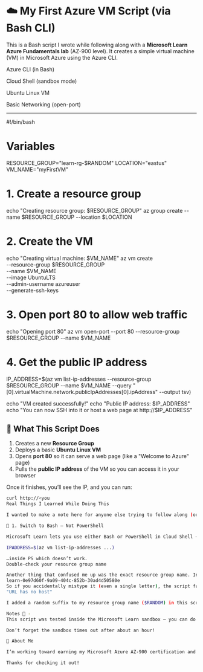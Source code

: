 # ☁️ My First Azure VM Script (via Bash CLI)

This is a Bash script I wrote while following along with a **Microsoft Learn Azure Fundamentals lab** (AZ-900 level). It creates a simple virtual machine (VM) in Microsoft Azure using the Azure CLI.

Azure CLI (in Bash)

Cloud Shell (sandbox mode)

Ubuntu Linux VM

Basic Networking (open-port)

---

#!/bin/bash

# Variables
RESOURCE_GROUP="learn-rg-$RANDOM"
LOCATION="eastus"
VM_NAME="myFirstVM"

# 1. Create a resource group
echo "Creating resource group: $RESOURCE_GROUP"
az group create --name $RESOURCE_GROUP --location $LOCATION

# 2. Create the VM
echo "Creating virtual machine: $VM_NAME"
az vm create \
  --resource-group $RESOURCE_GROUP \
  --name $VM_NAME \
  --image UbuntuLTS \
  --admin-username azureuser \
  --generate-ssh-keys

# 3. Open port 80 to allow web traffic
echo "Opening port 80"
az vm open-port --port 80 --resource-group $RESOURCE_GROUP --name $VM_NAME

# 4. Get the public IP address
IP_ADDRESS=$(az vm list-ip-addresses --resource-group $RESOURCE_GROUP --name $VM_NAME --query "[0].virtualMachine.network.publicIpAddresses[0].ipAddress" --output tsv)

echo "VM created successfully!"
echo "Public IP address: $IP_ADDRESS"
echo "You can now SSH into it or host a web page at http://$IP_ADDRESS"

## 🧠 What This Script Does

1. Creates a new **Resource Group**
2. Deploys a basic **Ubuntu Linux VM**
3. Opens **port 80** so it can serve a web page (like a "Welcome to Azure" page)
4. Pulls the **public IP address** of the VM so you can access it in your browser

Once it finishes, you’ll see the IP, and you can run:
```bash
curl http://<you
Real Things I Learned While Doing This

I wanted to make a note here for anyone else trying to follow along (or myself, if I ever forget!):

🔄 1. Switch to Bash — Not PowerShell

Microsoft Learn lets you use either Bash or PowerShell in Cloud Shell — but most tutorials are written in Bash, and I initially got stuck because I was trying to run Bash-style variable assignments like this:

IPADDRESS=$(az vm list-ip-addresses ...)

…inside PS which doesn’t work.
Double-check your resource group name

Another thing that confused me up was the exact resource group name. In the Microsoft Learn sandbox, it auto-generates names like:
learn-0e97d60f-9a09-404c-852b-30ad4d50580e
So if you accidentally mistype it (even a single letter), the script fails silently or gives weird errors like:
"URL has no host"

I added a random suffix to my resource group name ($RANDOM) in this script just to make it easier for testing.

Notes 📝 - 
This script was tested inside the Microsoft Learn sandbox — you can do it for free using their guided labs.

Don’t forget the sandbox times out after about an hour!

👋 About Me

I’m working toward earning my Microsoft Azure AZ-900 certification and looking to break into tech — especially roles related to IT support, cloud, or infrastructure. This is one of my first hands-on cloud projects.

Thanks for checking it out!
